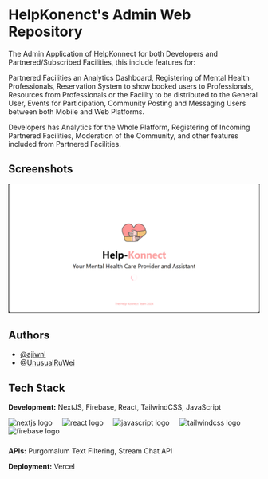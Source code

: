 # HelpKonenct's Admin Web Repository

The Admin Application of HelpKonnect for both Developers and Partnered/Subscribed Facilities, this include features for:

Partnered Facilities an Analytics Dashboard, Registering of Mental Health Professionals, Reservation System to show booked users to Professionals, Resources from Professionals or the Facility to be distributed to the General User, Events for Participation, Community Posting and Messaging Users between both Mobile and Web Platforms.

Developers has Analytics for the Whole Platform, Registering of Incoming Partnered Facilities, Moderation of the Community, and other features included from Partnered Facilities.

## Screenshots

![App Screenshot](public/Preview.png)

## Authors

- [@ajiwnl](https://www.github.com/ajiwnl)
- [@UnusualRuWei](https://www.github.com/UnusualRuWei)

## Tech Stack

**Development:** NextJS, Firebase, React, TailwindCSS, JavaScript

<div align="left">
  <img src="https://cdn.jsdelivr.net/gh/devicons/devicon/icons/nextjs/nextjs-original.svg" height="40" alt="nextjs logo"  />
  <img width="12" />
  <img src="https://cdn.jsdelivr.net/gh/devicons/devicon/icons/react/react-original.svg" height="40" alt="react logo"  />
  <img width="12" />
  <img src="https://cdn.jsdelivr.net/gh/devicons/devicon/icons/javascript/javascript-original.svg" height="40" alt="javascript logo"  />
  <img width="12" />
  <img src="https://cdn.jsdelivr.net/gh/devicons/devicon/icons/tailwindcss/tailwindcss-original-wordmark.svg" height="40" alt="tailwindcss logo"  />
  <img width="12" />
  <img src="https://cdn.jsdelivr.net/gh/devicons/devicon/icons/firebase/firebase-plain.svg" height="40" alt="firebase logo"  />
</div>

###

**APIs:** Purgomalum Text Filtering, Stream Chat API

**Deployment:** Vercel
